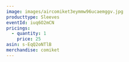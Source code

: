 ```yaml
---
image: images/aircomiket3eymmw96ucaemggv.jpg
producttype: Sleeves
eventId: iuq6O2mCN
pricings:
  - quantity: 1
    price: 25
asin: s-EqQ2oNTlB
merchandise: comiket
---
```

